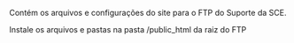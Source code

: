 Contém os arquivos e configurações do site para o FTP do Suporte da SCE.

Instale os arquivos e pastas na pasta /public_html da raiz do FTP

